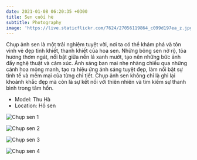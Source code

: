 ```yaml
---
date: 2021-01-08 06:20:35 +0300
title: Sen cuối hè
subtitle: Photography
image: 'https://live.staticflickr.com/7624/27056119864_c099d197ea_z.jpg'
---
```

Chụp ảnh sen là một trải nghiệm tuyệt vời, nơi ta có thể khám phá và tôn vinh vẻ đẹp tinh khiết, thanh khiết của hoa sen. Những bông sen nở rộ, tỏa hương thơm ngát, nổi bật giữa nền lá xanh mướt, tạo nên những bức ảnh đầy nghệ thuật và cảm xúc. Ánh sáng ban mai nhẹ nhàng chiếu qua những cánh hoa mỏng manh, tạo ra hiệu ứng ánh sáng tuyệt đẹp, làm nổi bật sự tinh tế và mềm mại của từng chi tiết. Chụp ảnh sen không chỉ là ghi lại khoảnh khắc đẹp mà còn là sự kết nối với thiên nhiên và tìm kiếm sự thanh bình trong tâm hồn.

- Model: Thu Hà
- Location: Hồ sen

![Chụp sen 1](https://live.staticflickr.com/7383/27668096355_98272bae3b_z.jpg)

![Chụp sen 2](https://live.staticflickr.com/7437/27056128844_55a52f5522_z.jpg)

![Chụp sen 3](https://live.staticflickr.com/7139/27056108594_3ba2c6c365_z.jpg)

![Chụp sen 4](https://live.staticflickr.com/7287/27056102734_32b2fc310d_z.jpg)
